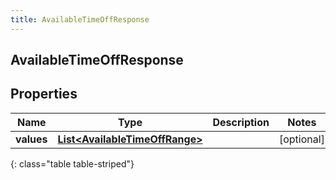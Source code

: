 ```yaml
---
title: AvailableTimeOffResponse
---
```


## AvailableTimeOffResponse

## Properties

| Name       | Type                                                                                   | Description | Notes      |
| ---------- | -------------------------------------------------------------------------------------- | ----------- | ---------- |
| **values** | <!----><!---->[**List&lt;AvailableTimeOffRange&gt;**](AvailableTimeOffRange.md)<!----> |             | [optional] |

{: class="table table-striped"}
